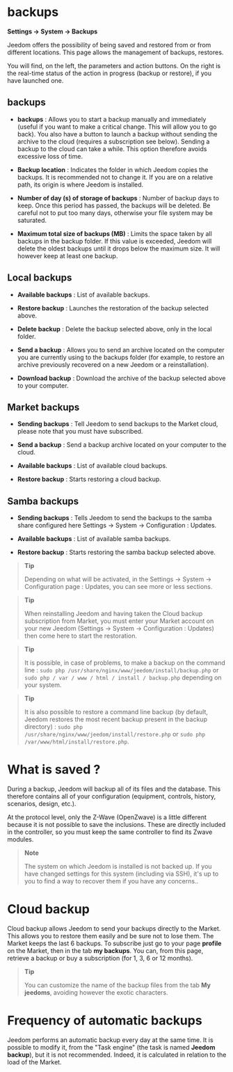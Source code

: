 # backups
**Settings → System → Backups**

Jeedom offers the possibility of being saved and restored from or from different locations.
This page allows the management of backups, restores.


You will find, on the left, the parameters and action buttons. On the right is the real-time status of the action in progress (backup or restore), if you have launched one.

## backups

- **backups** : Allows you to start a backup manually and immediately (useful if you want to make a critical change. This will allow you to go back). You also have a button to launch a backup without sending the archive to the cloud (requires a subscription see below). Sending a backup to the cloud can take a while. This option therefore avoids excessive loss of time.

- **Backup location** : Indicates the folder in which Jeedom copies the backups. It is recommended not to change it. If you are on a relative path, its origin is where Jeedom is installed.

- **Number of day (s) of storage of backups** : Number of backup days to keep. Once this period has passed, the backups will be deleted. Be careful not to put too many days, otherwise your file system may be saturated.

- **Maximum total size of backups (MB)** : Limits the space taken by all backups in the backup folder. If this value is exceeded, Jeedom will delete the oldest backups until it drops below the maximum size. It will however keep at least one backup.

## Local backups

- **Available backups** : List of available backups.

- **Restore backup** : Launches the restoration of the backup selected above.

- **Delete backup** : Delete the backup selected above, only in the local folder.

- **Send a backup** : Allows you to send an archive located on the computer you are currently using to the backups folder (for example, to restore an archive previously recovered on a new Jeedom or a reinstallation).

- **Download backup** : Download the archive of the backup selected above to your computer.

## Market backups

- **Sending backups** : Tell Jeedom to send backups to the Market cloud, please note that you must have subscribed.

- **Send a backup** : Send a backup archive located on your computer to the cloud.

- **Available backups** : List of available cloud backups.

- **Restore backup** : Starts restoring a cloud backup.

## Samba backups

- **Sending backups** : Tells Jeedom to send the backups to the samba share configured here Settings → System → Configuration : Updates.

- **Available backups** : List of available samba backups.

- **Restore backup** : Starts restoring the samba backup selected above.

> **Tip**
>
> Depending on what will be activated, in the Settings → System → Configuration page : Updates, you can see more or less sections.

> **Tip**
>
> When reinstalling Jeedom and having taken the Cloud backup subscription from Market, you must enter your Market account on your new Jeedom (Settings → System → Configuration : Updates) then come here to start the restoration.

> **Tip**
>
> It is possible, in case of problems, to make a backup on the command line :
>  `sudo php /usr/share/nginx/www/jeedom/install/backup.php`
> or `sudo php / var / www / html / install / backup.php` depending on your system.

> **Tip**
>
> It is also possible to restore a command line backup (by default, Jeedom restores the most recent backup present in the backup directory) :
> `sudo php /usr/share/nginx/www/jeedom/install/restore.php` or
> `sudo php /var/www/html/install/restore.php`.

# What is saved ?

During a backup, Jeedom will backup all of its files and the database. This therefore contains all of your configuration (equipment, controls, history, scenarios, design, etc.).

At the protocol level, only the Z-Wave (OpenZwave) is a little different because it is not possible to save the inclusions. These are directly included in the controller, so you must keep the same controller to find its Zwave modules.

> **Note**
>
> The system on which Jeedom is installed is not backed up. If you have changed settings for this system (including via SSH), it&#39;s up to you to find a way to recover them if you have any concerns..

# Cloud backup

Cloud backup allows Jeedom to send your backups directly to the Market. This allows you to restore them easily and be sure not to lose them. The Market keeps the last 6 backups. To subscribe just go to your page **profile** on the Market, then in the tab **my backups**. You can, from this page, retrieve a backup or buy a subscription (for 1, 3, 6 or 12 months).

> **Tip**
>
> You can customize the name of the backup files from the tab **My jeedoms**, avoiding however the exotic characters.

# Frequency of automatic backups

Jeedom performs an automatic backup every day at the same time. It is possible to modify it, from the &quot;Task engine&quot; (the task is named **Jeedom backup**), but it is not recommended. Indeed, it is calculated in relation to the load of the Market.
